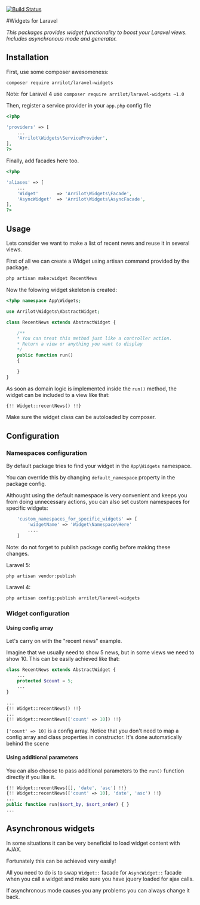 [![Build Status](https://travis-ci.org/Arrilot/laravel-widgets.svg?branch=2.0)](https://travis-ci.org/Arrilot/laravel-widgets)

#Widgets for Laravel

*This packages provides widget functionality to boost your Laravel views. Includes asynchronous mode and generator.*

## Installation

First, use some composer awesomeness:

```composer require arrilot/laravel-widgets```

Note: for Laravel 4 use  ```composer require arrilot/laravel-widgets ~1.0```

Then, register a service provider in your `app.php` config file

```php
<?php

'providers' => [
    ...
    'Arrilot\Widgets\ServiceProvider',
],
?>
```

Finally, add facades here too.

```php
<?php

'aliases' => [
    ...
    'Widget'       => 'Arrilot\Widgets\Facade',
    'AsyncWidget'  => 'Arrilot\Widgets\AsyncFacade',
],
?>
```

## Usage

Lets consider we want to make a list of recent news and reuse it in several views.

First of all we can create a Widget using artisan command provided by the package.
```bash
php artisan make:widget RecentNews
```

Now the folowing widget skeleton is created:
```php
<?php namespace App\Widgets;

use Arrilot\Widgets\AbstractWidget;

class RecentNews extends AbstractWidget {

    /**
    * You can treat this method just like a controller action.
    * Return a view or anything you want to display
    */
	public function run()
	{

	}
}
```

As soon as domain logic is implemented inside the `run()` method, the widget can be included to a view like that:
```php
{!! Widget::recentNews() !!}
```
Make sure the widget class can be autoloaded by composer.

## Configuration

### Namespaces configuration
By default package tries to find your widget in the ```App\Widgets``` namespace.

You can override this by changing `default_namespace` property in the package config.

Althought using the default namespace is very convenient and keeps you from doing unnecessary actions, you can also set custom namespaces for specific widgets:
```php
    'custom_namespaces_for_specific_widgets' => [
        'widgetName' => 'Widget\Namespace\Here'
        ....
    ]
```

Note: do not forget to publish package config before making these changes.

Laravel 5:
```bash
php artisan vendor:publish
```

Laravel 4:
```bash
php artisan config:publish arrilot/laravel-widgets
```

### Widget configuration

#### Using config array

Let's carry on with the "recent news" example.

Imagine that we usually need to show 5 news, but in some views we need to show 10.
This can be easily achieved like that:

```php
class RecentNews extends AbstractWidget {
    ...
    protected $count = 5;
    ...
}

...
{!! Widget::recentNews() !!}
...
{!! Widget::recentNews(['count' => 10]) !!}
```
`['count' => 10]` is a config array.
Notice that you don't need to map a config array and class properties in constructor. It's done automatically behind the scene

#### Using additional parameters

You can also choose to pass additional parameters to the `run()` function directly if you like it.

```php
{!! Widget::recentNews([], 'date', 'asc') !!}
{!! Widget::recentNews(['count' => 10], 'date', 'asc') !!}
...
public function run($sort_by, $sort_order) { }
...
```

## Asynchronous widgets

In some situations it can be very beneficial to load widget content with AJAX.

Fortunately this can be achieved very easily!

All you need to do is to swap `Widget::` facade for `AsyncWidget::` facade when you call a widget and make sure you have jquery loaded for ajax calls.

If asynchronous mode causes you any problems you can always change it back.


